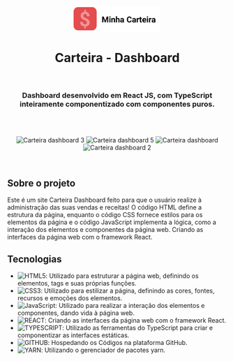 <div align="center" >
  <img src="./docs/assets/logo.png" width="200">
</div>


<h1 align="center"> Carteira - Dashboard</h1>

<br>

<h3 align="center">
   Dashboard desenvolvido em React JS, com TypeScript inteiramente componentizado com componentes puros.
</h3>

<br>


<br>

<div align="center">

![Carteira dashboard 3](https://github.com/Rgomes3333/Carteira-Dashboard/assets/99486037/b3587fd0-c3d1-415c-9f9d-db96a0efd5fd)
![Carteira dashboard 5](https://github.com/Rgomes3333/Carteira-Dashboard/assets/99486037/a146ab3c-f726-4394-b83b-318e02264117)
![Carteira dashboard](https://github.com/Rgomes3333/Carteira-Dashboard/assets/99486037/9c7016c0-276c-4ce6-ab29-637382690787)
![Carteira dashboard 2](https://github.com/Rgomes3333/Carteira-Dashboard/assets/99486037/bae197ae-4c5f-4eb9-abb1-4c1f73c2e4c7)
 

</div> 

<br>

##  Sobre o projeto

Este é um site Carteira Dashboard feito para que o usuário realize à administração das suas vendas e receitas! O código HTML define a estrutura da página, enquanto o código CSS fornece estilos para os elementos da página e o código JavaScript implementa a lógica, como a interação dos elementos e componentes da página web. Criando as interfaces da página web com o framework React.

##  Tecnologias


- ![ HTML5 ](https://img.shields.io/badge/-HTML5-E34F26?style=flat-square&logo=html5&logoColor=white): Utilizado para estruturar a página web, definindo os elementos, tags e suas próprias funções.
- ![ CSS3 ](https://img.shields.io/badge/-CSS3-1572B6?style=flat-square&logo=css3): Utilizado para estilizar a página, definindo as cores, fontes, recursos e emoções dos elementos.
- ![ JavaScript ](https://img.shields.io/badge/-JavaScript-black?style=flat-square&logo=javascript): Utilizado para realizar a interação dos elementos e componentes, dando vida à página web.
- ![  REACT ](https://img.shields.io/badge/React-20232A?style=for-the-badge&logo=react&logoColor=61DAFB): Criando as interfaces da página web com o framework React.
- ![ TYPESCRIPT ](https://img.shields.io/badge/TypeScript-007ACC?style=for-the-badge&logo=typescript&logoColor=white): Utilizado as ferramentas do TypeScript para criar e componentizar as interfaces estáticas.
- ![ GITHUB ](https://img.shields.io/badge/GitHub-100000?style=for-the-badge&logo=github&logoColor=white): Hospedando os Códigos na plataforma GitHub.
- ![ YARN ](https://img.shields.io/badge/Yarn-2C8EBB?style=for-the-badge&logo=yarn&logoColor=white): Utilizando o gerenciador de pacotes yarn.
<br>




